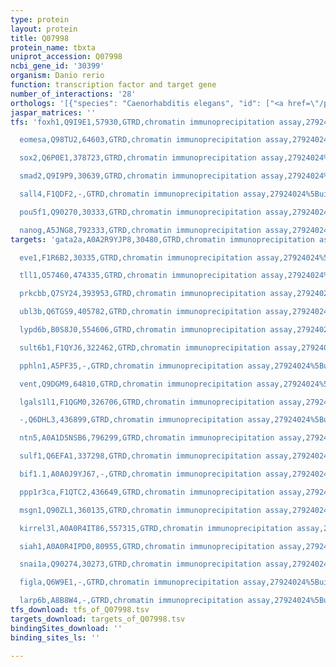 ```yaml
---
type: protein
layout: protein
title: Q07998
protein_name: tbxta
uniprot_accession: Q07998
ncbi_gene_id: '30399'
organism: Danio rerio
function: transcription factor and target gene
number_of_interactions: '28'
orthologs: '[{"species": "Caenorhabditis elegans", "id": ["<a href=\"/protein/q9na56\">Q9NA56</a>"]}]'
jaspar_matrices: ''
tfs: 'foxh1,Q9I9E1,57930,GTRD,chromatin immunoprecipitation assay,27924024%5Buid%5D,No

  eomesa,Q98TU2,64603,GTRD,chromatin immunoprecipitation assay,27924024%5Buid%5D,No

  sox2,Q6P0E1,378723,GTRD,chromatin immunoprecipitation assay,27924024%5Buid%5D,No

  smad2,Q9I9P9,30639,GTRD,chromatin immunoprecipitation assay,27924024%5Buid%5D,No

  sall4,F1QDF2,-,GTRD,chromatin immunoprecipitation assay,27924024%5Buid%5D,No

  pou5f1,Q90270,30333,GTRD,chromatin immunoprecipitation assay,27924024%5Buid%5D,No

  nanog,A5JNG8,792333,GTRD,chromatin immunoprecipitation assay,27924024%5Buid%5D,No'
targets: 'gata2a,A0A2R9YJP8,30480,GTRD,chromatin immunoprecipitation assay,27924024%5Buid%5D,No

  eve1,F1R6B2,30335,GTRD,chromatin immunoprecipitation assay,27924024%5Buid%5D,No

  tll1,O57460,474335,GTRD,chromatin immunoprecipitation assay,27924024%5Buid%5D,No

  prkcbb,Q7SY24,393953,GTRD,chromatin immunoprecipitation assay,27924024%5Buid%5D,No

  ubl3b,Q6TGS9,405782,GTRD,chromatin immunoprecipitation assay,27924024%5Buid%5D,No

  lypd6b,B0S8J0,554606,GTRD,chromatin immunoprecipitation assay,27924024%5Buid%5D,No

  sult6b1,F1QYJ6,322462,GTRD,chromatin immunoprecipitation assay,27924024%5Buid%5D,No

  pphln1,A5PF35,-,GTRD,chromatin immunoprecipitation assay,27924024%5Buid%5D,No

  vent,Q9DGM9,64810,GTRD,chromatin immunoprecipitation assay,27924024%5Buid%5D,No

  lgals1l1,F1QGM0,326706,GTRD,chromatin immunoprecipitation assay,27924024%5Buid%5D,No

  -,Q6DHL3,436899,GTRD,chromatin immunoprecipitation assay,27924024%5Buid%5D,No

  ntn5,A0A1D5NSB6,796299,GTRD,chromatin immunoprecipitation assay,27924024%5Buid%5D,No

  sulf1,Q6EFA1,337298,GTRD,chromatin immunoprecipitation assay,27924024%5Buid%5D,No

  bif1.1,A0A0J9YJ67,-,GTRD,chromatin immunoprecipitation assay,27924024%5Buid%5D,No

  ppp1r3ca,F1QTC2,436649,GTRD,chromatin immunoprecipitation assay,27924024%5Buid%5D,No

  msgn1,Q90ZL1,360135,GTRD,chromatin immunoprecipitation assay,27924024%5Buid%5D,No

  kirrel3l,A0A0R4IT86,557315,GTRD,chromatin immunoprecipitation assay,27924024%5Buid%5D,No

  siah1,A0A0R4IPD0,80955,GTRD,chromatin immunoprecipitation assay,27924024%5Buid%5D,No

  snai1a,Q90274,30273,GTRD,chromatin immunoprecipitation assay,27924024%5Buid%5D,No

  figla,Q6W9E1,-,GTRD,chromatin immunoprecipitation assay,27924024%5Buid%5D,No

  larp6b,A8B8W4,-,GTRD,chromatin immunoprecipitation assay,27924024%5Buid%5D,No'
tfs_download: tfs_of_Q07998.tsv
targets_download: targets_of_Q07998.tsv
bindingSites_download: ''
binding_sites_ls: ''

---
```

